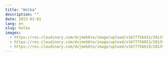 ```yaml
---
title: "Helka"
description: ""
date: 2013-01-01
lang: en
slug: helka
images:
  - https://res.cloudinary.com/dvjmebbte/image/upload/v1677756432/2013%20Helka/C%C3%8DMLAP_balatonfured-helka-presszo-napjainkban_e3nmlo.jpg
  - https://res.cloudinary.com/dvjmebbte/image/upload/v1677756653/2013%20Helka/Helka_f%C3%A9l_ueo7jv.jpg
  - https://res.cloudinary.com/dvjmebbte/image/upload/v1677756619/2013%20Helka/helka_uy94az.jpg
---
```

